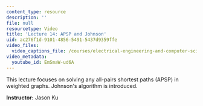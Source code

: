 ```yaml
---
content_type: resource
description: ''
file: null
resourcetype: Video
title: 'Lecture 14: APSP and Johnson'
uid: ac276f1d-9101-4856-5491-5437d9359ffe
video_files:
  video_captions_file: /courses/electrical-engineering-and-computer-science/6-006-introduction-to-algorithms-spring-2020/lecture-videos/lecture-14-apsp-and-johnson/EmSmaW-ud6A.vtt
video_metadata:
  youtube_id: EmSmaW-ud6A
---
```


This lecture focuses on solving any all-pairs shortest paths (APSP) in weighted graphs. Johnson's algorithm is introduced.

**Instructor:** Jason Ku